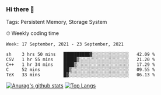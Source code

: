 ### Hi there 👋

Tags: Persistent Memory, Storage System

<!--

[![Anurag's github stats](https://github-readme-stats.vercel.app/api?username=wwyf)](https://github.com/anuraghazra/github-readme-stats)

[![Anurag's github stats](https://github-readme-stats.vercel.app/api?username=wwyf&count_private=true)](https://github.com/anuraghazra/github-readme-stats)


[![Top Langs](https://github-readme-stats.vercel.app/api/top-langs/?username=wwyf&count_private=true&&hide=jupyter%20notebook,html)](https://github.com/anuraghazra/github-readme-stats)



-->


⏱ Weekly coding time

<!--START_SECTION:waka-->
```text
Week: 17 September, 2021 - 23 September, 2021

sh    3 hrs 50 mins   ██████████▓░░░░░░░░░░░░░░   42.09 % 
CSV   1 hr 55 mins    █████▒░░░░░░░░░░░░░░░░░░░   21.20 % 
C++   1 hr 34 mins    ████▒░░░░░░░░░░░░░░░░░░░░   17.29 % 
C     52 mins         ██▒░░░░░░░░░░░░░░░░░░░░░░   09.55 % 
TeX   33 mins         █▓░░░░░░░░░░░░░░░░░░░░░░░   06.13 % 
```
<!--END_SECTION:waka-->



[![Anurag's github stats](https://github-readme-stats.vercel.app/api?username=wwyf&count_private=true&show_icons=true&hide_border=true)](https://github.com/anuraghazra/github-readme-stats) [![Top Langs](https://github-readme-stats.vercel.app/api/top-langs/?username=wwyf&count_private=true&hide=jupyter%20notebook,html,OpenEdge%20ABL&langs_count=10&layout=compact&hide_border=true)](https://github.com/anuraghazra/github-readme-stats)

<!--

[![willianrod's wakatime stats](https://github-readme-stats.vercel.app/api/wakatime?username=wwyf)](https://github.com/anuraghazra/github-readme-stats)


-->

